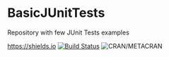 # BasicJUnitTests
Repository with few JUnit Tests examples

https://shields.io
[![Build Status](http://pros.unicam.it:8080/jenkins/buildStatus/icon?job=JUnit_Tests_Emanuele_Scala)](http://pros.unicam.it:8080/jenkins/me/my-views/view/all/job/JUnit_Tests_Emanuele_Scala/) 
![CRAN/METACRAN](https://img.shields.io/cran/l/devtools.svg)

